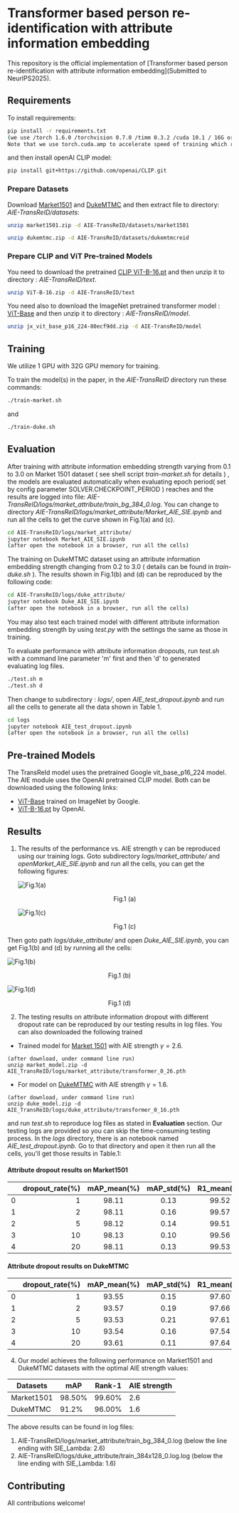 # Transformer based person re-identification with attribute information embedding

This repository is the official implementation of [Transformer based person re-identification with
attribute information embedding](Submitted to NeurIPS2025). 

## Requirements

To install requirements:

```bash
pip install -r requirements.txt
(we use /torch 1.6.0 /torchvision 0.7.0 /timm 0.3.2 /cuda 10.1 / 16G or 32G V100 for training and evaluation.
Note that we use torch.cuda.amp to accelerate speed of training which requires pytorch >=1.6)
```

and then install openAI CLIP model:
```bash
pip install git+https://github.com/openai/CLIP.git
```

### Prepare Datasets

Download [Market1501](https://github.com/pseudonymous-aie/AIE-TransReID/blob/main/market1501.zip) and [DukeMTMC](https://github.com/pseudonymous-aie/AIE-TransReID/blob/main/dukemtmc.zip) and then extract file to directory: *AIE-TransReID/datasets*:
```bash
unzip market1501.zip -d AIE-TransReID/datasets/market1501
```

```bash
unzip dukemtmc.zip -d AIE-TransReID/datasets/dukemtmcreid
```

### Prepare CLIP and ViT Pre-trained Models
You need to download the pretrained [CLIP ViT-B-16.pt](https://github.com/pseudonymous-aie/AIE-TransReID/blob/main/ViT-B-16.zip)  and then unzip it to directory : *AIE-TransReID/text*.

```bash
unzip ViT-B-16.zip -d AIE-TransReID/text
```

You need also to download the ImageNet pretrained transformer model : [ViT-Base](https://github.com/pseudonymous-aie/AIE-TransReID/blob/main/jx_vit_base_p16_224-80ecf9dd.zip)  and then unzip it to directory : *AIE-TransReID/model*.
```bash
unzip jx_vit_base_p16_224-80ecf9dd.zip -d AIE-TransReID/model
```

## Training
We utilize 1 GPU with 32G GPU memory for training.

To train the model(s) in the paper, in the *AIE-TransReID* directory run these commands:

```bash
./train-market.sh
```
and
```bash
./train-duke.sh
```

## Evaluation

After training with attribute information embedding strength varying from 0.1 to 3.0 on Market 1501 dataset ( see shell script *train-market.sh* for details ) , the models are evaluated automatically when evaluating epoch period( set by config parameter SOLVER.CHECKPOINT_PERIOD ) reaches and the results are logged into file: *AIE-TransReID/logs/market_attribute/train_bg_384_0.log*. You can change to directory *AIE-TransReID/logs/market_attribute/Market_AIE_SIE.ipynb* and run all the cells to get the curve shown in Fig.1(a) and (c).

```bash
cd AIE-TransReID/logs/market_attribute/
jupyter notebook Market_AIE_SIE.ipynb
(after open the notebook in a browser, run all the cells)
```

The training on DukeMTMC dataset using an attribute information embedding strength changing from 0.2 to 3.0 ( details can be found in *train-duke.sh* ). The results shown in Fig.1(b) and (d) can be reproduced by the following code:

```bash
cd AIE-TransReID/logs/duke_attribute/
jupyter notebook Duke_AIE_SIE.ipynb
(after open the notebook in a browser, run all the cells)
```
You may also test each trained model with different attribute information embedding strength by using *test.py* with the settings the same as those in training.

To evaluate performance with attribute information dropouts, run *test.sh* with a command line parameter 'm' first and then 'd' to generated evaluating log files.
```bash
./test.sh m
./test.sh d
```
Then change to subdirectory : *logs/*, open *AIE_test_dropout.ipynb* and run all the cells to generate all the data shown in Table 1.
```bash
cd logs
jupyter notebook AIE_test_dropout.ipynb
(after open the notebook in a browser, run all the cells)
```

## Pre-trained Models

The TransReId model uses the pretrained  Google vit_base_p16_224 model. The AIE module uses the OpenAI pretrained CLIP model. Both can be downloaded using the following links:

- [ViT-Base](https://github.com/rwightman/pytorch-image-models/releases/download/v0.1-vitjx/jx_vit_base_p16_224-80ecf9dd.pth) trained on ImageNet by Google.
- [ViT-B-16.pt](https://openaipublic.azureedge.net/clip/models/5806e77cd80f8b59890b7e101eabd078d9fb84e6937f9e85e4ecb61988df416f/ViT-B-16.pt) by OpenAI.

## Results
1. The results of the performance vs. AIE strength &gamma; can be reproduced using our training logs. Goto subdirectory *logs/market_attribute/* and *openMarket_AIE_SIE.ipynb* and run all the cells, you can get the following figures:

    ![Fig.1(a)](Fig.1(a).png)
    <p align="center">Fig.1 (a)</p>

    ![Fig.1(c)](Fig.1(c).png)
    <p align="center">Fig.1 (c)</p>

Then goto path *logs/duke_attribute/* and open *Duke_AIE_SIE.ipynb*, you can get Fig.1(b) and (d) by running all the cells:

![Fig.1(b)](Fig.1(b).png)
<p align="center">Fig.1 (b)</p>

![Fig.1(d)](Fig.1(d).png)
<p align="center">Fig.1 (d)</p>


2. The testing results on attribute information dropout with different dropout rate can be reproduced by our testing results in log files. 
You can also downloaded the following trained 
* Trained model for [Market 1501](https://github.com/pseudonymous-aie/AIE-TransReID/blob/main/market_model.zip) with AIE strength $\gamma = 2.6$.
```
(after download, under command line run)
unzip market_model.zip -d AIE_TransReID/logs/market_attribute/transformer_0_26.pth
```
* For model on [DukeMTMC](https://github.com/pseudonymous-aie/AIE-TransReID/blob/main/duke_model.zip) with AIE strength $\gamma = 1.6$.
```
(after download, under command line run)
unzip duke_model.zip -d AIE_TransReID/logs/duke_attribute/transformer_0_16.pth
```
and run *test.sh* to reproduce log files as stated in **Evaluation** section. Our testing logs are provided so you can skip the time-consuming testing process. In the *logs* directory, there is an notebook named *AIE_test_dropout.ipynb*. Go to that directory and open it then run all the cells, you'll get those results in Table.1:
#### Attribute dropout results on Market1501 #####
|    | dropout_rate(%) | mAP_mean(%) | mAP_std(%) |  R1_mean(%) | R1_std(%) |
| --- | ---: | :---: | :---: | :---: | :---: | 
| 0 | 1 | 98.11 | 0.13 | 99.52 | 0.07 |
| 1 | 2 | 98.11 | 0.16 | 99.57 | 0.08 |
| 2 | 5 | 98.12 | 0.14 | 99.51 | 0.11 |
| 3 | 10  | 98.13 | 0.10 | 99.56 | 0.07 |
| 4 | 20  | 98.11 | 0.13 | 99.53 | 0.08 |

#### Attribute dropout results on DukeMTMC ####
|    | dropout_rate(%) | mAP_mean(%) | mAP_std(%) | R1_mean(%) | R1_std(%) |
| --- | ---: | :---: | :---: | :---: | :---: | 
| 0 | 1 | 93.55 | 0.15 | 97.60 | 0.28 |
| 1 | 2 | 93.57 | 0.19 | 97.66 | 0.28 |
| 2 | 5 | 93.53 | 0.21 | 97.61 | 0.17 |
| 3 | 10  | 93.54 | 0.16 | 97.54 | 0.19 |
| 4 | 20  | 93.61 | 0.11 | 97.64 | 0.25 | 

4. Our model achieves the following performance on Market1501 and DukeMTMC datasets with the optimal AIE strength values:

| Datasets     |     mAP    |     Rank-1     |  AIE strength  |
| ------------ | ---------- | -------------- | -------------- |
| Market1501   |     98.50% |      99.60%    |       2.6      |
| DukeMTMC     |     91.2%  |      96.00%    |       1.6      |

The above results can be found in log files: 
1. AIE-TransReID/logs/market_attribute/train_bg_384_0.log (below the line ending with SIE_Lambda: 2.6)
2. AIE-TransReID/logs/duke_attribute/train_384x128_0.log.log (below the line ending with SIE_Lambda: 1.6)


## Contributing

All contributions welcome! 
